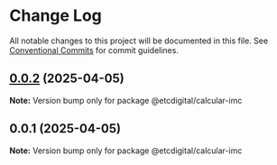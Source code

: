 # Change Log

All notable changes to this project will be documented in this file.
See [Conventional Commits](https://conventionalcommits.org) for commit guidelines.

## [0.0.2](https://github.com/etcdigital/packages/compare/@etcdigital/calcular-imc@0.0.1...@etcdigital/calcular-imc@0.0.2) (2025-04-05)

**Note:** Version bump only for package @etcdigital/calcular-imc





## 0.0.1 (2025-04-05)

**Note:** Version bump only for package @etcdigital/calcular-imc
